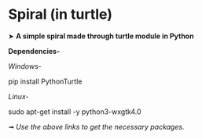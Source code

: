 # Spiral (in turtle)

➤ **A simple spiral made through turtle module in Python**

**Dependencies-**

*Windows-*

pip install PythonTurtle

*Linux-*

sudo apt-get install -y python3-wxgtk4.0

➟ _Use the above links to get the necessary packages._
